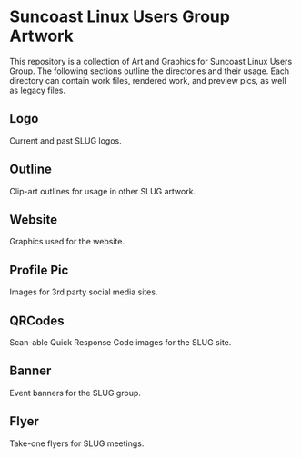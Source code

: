 Suncoast Linux Users Group Artwork
==================================

This repository is a collection of Art and Graphics for Suncoast Linux Users Group.
The following sections outline the directories and their usage.
Each directory can contain work files, rendered work, and preview pics, as well as legacy files.


Logo
----

Current and past SLUG logos.


Outline
-------

Clip-art outlines for usage in other SLUG artwork.


Website
-------

Graphics used for the website.


Profile Pic
-----------

Images for 3rd party social media sites.


QRCodes
-------

Scan-able Quick Response Code images for the SLUG site.


Banner
------

Event banners for the SLUG group.


Flyer
-----

Take-one flyers for SLUG meetings.